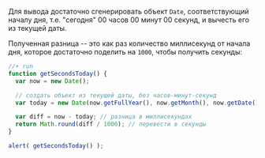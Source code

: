 Для вывода достаточно сгенерировать объект `Date`, соответствующий началу дня, т.е. "сегодня" 00 часов 00 минут 00 секунд, и вычесть его из текущей даты.

Полученная разница -- это как раз количество миллисекунд от начала дня, которое достаточно поделить на `1000`, чтобы получить секунды:

```js
//+ run
function getSecondsToday() {
  var now = new Date();

  // создать объект из текущей даты, без часов-минут-секунд
  var today = new Date(now.getFullYear(), now.getMonth(), now.getDate());

  var diff = now - today; // разница в миллисекундах
  return Math.round(diff / 1000); // перевести в секунды
}

alert( getSecondsToday() );
```


